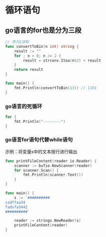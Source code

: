 # 循环语句

## go语言的for也是分为三段
```go
// 转为2进制
func convertToBin(n int) string {
	result := ""
	for ; n > 0; n /= 2 {
		result = strconv.Itoa(n%2) + result
	}
	return result
}

func main() {
	fmt.Println(convertToBin(13)) // 1101
}
```

### go语言的死循环
```go
for {
    fmt.Println("--------")
}
```

### go语言for语句代替while语句
示例：将变量s中的文本按行进行输出
```go
func printFileContent(reader io.Reader) {
	scanner := bufio.NewScanner(reader)
	for scanner.Scan() {
		fmt.Println(scanner.Text())
	}
}

func main() {
	s := `##########
ssdffaa34
fadsfa3442
##########`

	reader := strings.NewReader(s)
	printFileContent(reader)
}
```
